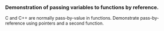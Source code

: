 ### Demonstration of passing variables to functions by reference.

C and C++ are normally pass-by-value in functions.  Demonstrate
pass-by-reference using pointers and a second function.
